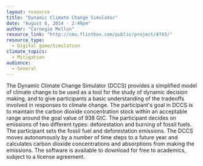 ```yaml
---
layout: resource
title: "Dynamic Climate Change Simulator"
date: "August 8, 2014 - 2:49pm"
author: "Carnegie Mellon"
resource_link: "http://cmu.flintbox.com/public/project/4743/"
resource_type:
  - Digital game/Simulation
climate_topics:
  - Mitigation
audience:
  - General
---
```


The Dynamic Climate Change Simulator (DCCS) provides a simplified model of climate change to be used as a tool for the study of dynamic decision making, and to give participants a basic understanding of the tradeoffs involved in responses to climate change. The participant's goal in DCCS is to maintain the carbon dioxide concentration stock within an acceptable range around the goal value of 938 GtC. The participant decides on emissions of two different types: deforestation and burning of fossil fuels. The participant sets the fossil fuel and deforestation emissions. The DCCS moves autonomously by a number of time steps to a future year and calculates carbon dioxide concentrations and absorptions from making the emissions. The software is available to download for free to academics, subject to a license agreement.